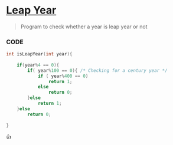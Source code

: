 [Leap Year](http://shivajivarma.com/code-base/c/2017/07/08/leap-year)
=========

> Program to check whether a year is leap year or not

### CODE
```c
int isLeapYear(int year){
    
    if(year%4 == 0){
        if( year%100 == 0){ /* Checking for a century year */
            if ( year%400 == 0)
                return 1;
            else
                return 0;
        }else
            return 1;
    }else
        return 0;
        
}
```

:+1: